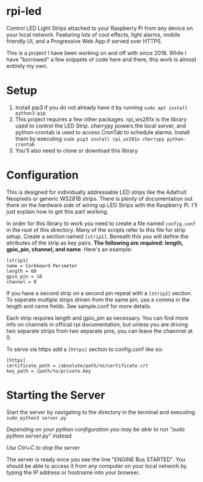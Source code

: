# rpi-led

Control LED Light Strips attached to your Raspberry Pi from any device on your local network. Featuring lots of cool effects, light alarms, mobile friendly UI, and a Progressive Web App if served over HTTPS.

This is a project I have been working on and off with since 2018. While I have "borrowed" a few snippets of code here and there, this work is almost entirely my own.

# Setup
1. Install pip3 if you do not already have it by running ```sudo apt install python3-pip```
2. This project requires a few other packages. rpi_ws281x is the library used to control the LED Strip. cherrypy powers the local server, and python-crontab is used to access CronTab to schedule alarms. Install them by executing ``` sudo pip3 install rpi_ws281x cherrypy python-crontab ```
3. You'll also need to clone or download this library

# Configuration
This is designed for individually addressable LED strips like the Adafruit Neopixels or generic WS281B strips. There is plenty of documentation out there on the hardware side of wiring up LED Strips with the Raspberry Pi. I'll just explain how to get this part working. 

In order for this library to work you need to create a file named `config.conf` in the root of this directory. Many of the scripts refer to this file for strip setup. Create a section named `[strip1]`. Beneath this you will define the attributes of the strip as key pairs. **The following are required: length, gpio_pin, channel, and name**. Here's an example:

```
[strip1]
name = Corkboard Perimeter
length = 60
gpio_pin = 18
channel = 0
```

If you have a second strip on a second pin repeat with a `[strip2]` section. To seperate multiple strips driven from the same pin, use a comma in the length and name fields. See sample.conf for more details.

Each strip requires length and gpio_pin as necessary. You can find more info on channels in official rpi documentation, but unless you are driving two separate strips from two separate pins, you can leave the channnel at 0. 

To serve via https add a `[https]` section to config.conf like so:
```
[https]
certificate_path = /absolute/path/to/certificate.crt
key_path = /path/to/private.key
```

# Starting the Server
Start the server by navigating to the directory in the terminal and executing
```sudo python3 server.py```

*Depending on your python configuration you may be able to run "sudo python server.py" instead.*

*Use Ctrl+C to stop the server*

The server is ready once you see the line "ENGINE Bus STARTED". You should be able to access it from any computer on your local network by typing the IP address or hostname into your browser.